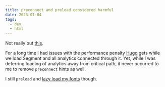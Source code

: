 ```yaml
---
title: preconnect and preload considered harmful
date: 2023-01-04
tags:
  - dev
  - html
---
```


Not really but [this](https://mobile.twitter.com/csswizardry/status/1580506558165024769).

For a long time I had issues with the performance penalty [Hugo](https://withhugo.com) gets while we load Segment and all analytics connected through it. Yet, while I was deferring loading of analytics away from critical path, it never occurred to me to remove `preconnect` hints as well.

I still `preload` and [lazy load my fonts](/blog/my-font-loading-strategy/) though.
